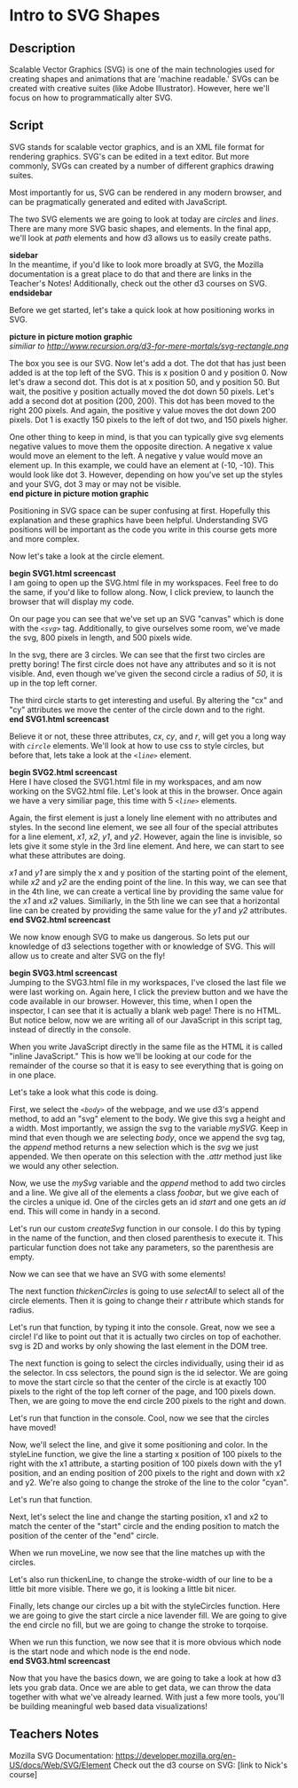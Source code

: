 # Intro to SVG Shapes

## Description
Scalable Vector Graphics (SVG) is one of the main technologies used for creating shapes and animations that are 'machine readable.'  SVGs can be created with creative suites (like Adobe Illustrator).  However, here we'll focus on how to programmatically alter SVG.

## Script
SVG stands for scalable vector graphics, and is an XML file format for rendering graphics.  SVG's can be edited in a text editor.  But more commonly, SVGs can created by a number of different graphics drawing suites.  

Most importantly for us, SVG can be rendered in any modern browser, and can be pragmatically generated and edited with JavaScript.

The two SVG elements we are going to look at today are *circles* and *lines*.  There are many more SVG basic shapes, and elements.  In the final app, we'll look at *path* elements and how d3 allows us to easily create paths.  

**sidebar**     
In the meantime, if you'd like to look more broadly at SVG, the Mozilla documentation is a great place to do that and there are links in the Teacher's Notes!  Additionally, check out the other d3 courses on SVG.    
**endsidebar**     

Before we get started, let's take a quick look at how positioning works in SVG.

**picture in picture motion graphic**    
*similiar to http://www.recursion.org/d3-for-mere-mortals/svg-rectangle.png*

The box you see is our SVG.  Now let's add a dot.  The dot that has just been added is at the top left of the SVG.  This is x position 0 and y position 0.  Now let's draw a second dot.  This dot is at x position 50, and y position 50.  But wait, the positive y position actually moved the dot down 50 pixels.  Let's add a second dot at position (200, 200).  This dot has been moved to the right 200 pixels.  And again, the positive y value moves the dot down 200 pixels.  Dot 1 is exactly 150 pixels to the left of dot two, and 150 pixels higher.  

One other thing to keep in mind, is that you can typically give svg elements negative values to move them the opposite direction.  A negative x value would move an element to the left.  A negative y value would move an element up.  In this example, we could have an element at (-10, -10).  This would look like dot 3.  However, depending on how you've set up the styles and your SVG, dot 3 may or may not be visible.     
**end picture in picture motion graphic**

Positioning in SVG space can be super confusing at first.  Hopefully this explanation and these graphics have been helpful.  Understanding SVG positions will be important as the code you write in this course gets more and more complex.

Now let's take a look at the circle element.

**begin SVG1.html screencast**    
I am going to open up the SVG.html file in my workspaces.  Feel free to do the same, if you'd like to follow along.  Now, I click preview, to launch the browser that will display my code.

On our page you can see that we've set up an SVG "canvas" which is done with the *`<svg>`* tag.  Additionally, to give ourselves some room, we've made the svg, 800 pixels in length, and 500 pixels wide.

In the svg, there are 3 circles.  We can see that the first two circles are pretty boring!  The first circle does not have any attributes and so it is not visible.  And, even though we've given the second circle a radius of *50*, it is up in the top left corner.

The third circle starts to get interesting and useful.  By altering the "cx" and "cy" attributes we move the center of the circle down and to the right.    
**end SVG1.html screencast**    

Believe it or not, these three attributes, *cx*, *cy*, and *r*, will get you a long way with *`circle`* elements.  We'll look at how to use css to style circles, but before that, lets take a look at the *`<line>`* element.

**begin SVG2.html screencast**    
Here I have closed the SVG1.html file in my workspaces, and am now working on the SVG2.html file.  Let's look at this in the browser.  Once again we have a very similiar page, this time with 5 *`<line>`* elements.

Again, the first element is just a lonely line element with no attributes and styles.  In the second line element, we see all four of the special attributes for a line element, *x1*, *x2*, *y1*, and *y2*.  However, again the line is invisible, so lets give it some style in the 3rd line element.  And here, we can start to see what these attributes are doing.

*x1* and *y1* are simply the x and y position of the starting point of the element, while *x2* and *y2* are the ending point of the line.  In this way, we can see that in the 4th line, we can create a vertical line by providing the same value for the *x1* and *x2* values.  Similiarly, in the 5th line we can see that a horizontal line can be created by providing the same value for the *y1* and *y2* attributes.    
**end SVG2.html screencast**    

We now know enough SVG to make us dangerous.  So lets put our knowledge of d3 selections together with or knowledge of SVG.  This will allow us to create and alter SVG on the fly!

**begin SVG3.html screencast**    
Jumping to the SVG3.html file in my workspaces, I've closed the last file we were last working on.  Again here, I click the preview button and we have the code available in our browser.  However, this time, when I open the inspector, I can see that it is actually a blank web page!   There is no HTML.  But notice below, now we are writing all of our JavaScript in this script tag, instead of directly in the console.  

When you write JavaScript directly in the same file as the HTML it is called "inline JavaScript."  This is how we'll be looking at our code for the remainder of the course so that it is easy to see everything that is going on in one place.

Let's take a look what this code is doing.

First, we select the *`<body>`* of the webpage, and we use d3's append method, to add an "svg" element to the body.  We give this svg a height and a width.  Most importantly, we assign the svg to the variable *mySVG*.  Keep in mind that even though we are selecting *body*, once we append the svg tag, the *append* method returns a new selection which is the *svg* we just appended.  We then operate on this selection with the *.attr* method just like we would any other selection.

Now, we use the *mySvg* variable and the *append* method to add two circles and a line.  We give all of the elements a class *foobar*, but we give each of the circles a unique id.  One of the circles gets an id *start* and one gets an *id* end.  This will come in handy in a second.

Let's run our custom *createSvg* function in our console.  I do this by typing in the name of the function, and then closed parenthesis to execute it.  This particular function does not take any parameters, so the parenthesis are empty.

Now we can see that we have an SVG with some elements!

The next function *thickenCircles* is going to use *selectAll* to select all of the circle elements. Then it is going to change their *r* attribute which stands for radius.

Let's run that function, by typing it into the console. Great, now we see a circle!  I'd like to point out that it is actually two circles on top of eachother.  svg is 2D and works by only showing the last element in the DOM tree.

The next function is going to select the circles individually, using their id as the selector.  In css selectors, the pound sign is the id selector.  We are going to move the start circle so that the center of the circle is at exactly 100 pixels to the right of the top left corner of the page, and 100 pixels down.  Then, we are going to move the end circle 200 pixels to the right and down.

Let's run that function in the console.  Cool, now we see that the circles have moved!

Now, we'll select the line, and give it some positioning and color.  In the styleLine function, we give the line a starting x position of 100 pixels to the right with the x1 attribute, a starting position of 100 pixels down with the y1 position, and an ending position of 200 pixels to the right and down with x2 and y2.  We're also going to change the stroke of the line to the color "cyan".

Let's run that function.

Next, let's select the line and change the starting position, x1 and x2 to match the center of the "start" circle and the ending position to match the position of the center of the "end" circle.

When we run moveLine, we now see that the line matches up with the circles.

Let's also run thickenLine, to change the stroke-width of our line to be a little bit more visible.  There we go, it is looking a little bit nicer.

Finally, lets change our circles up a bit with the styleCircles function.  Here we are going to give the start circle a nice lavender fill.  We are going to give the end circle no fill, but we are going to change the stroke to torqoise.

When we run this function, we now see that it is more obvious which node is the start node and which node is the end node.    
**end SVG3.html screencast**

Now that you have the basics down, we are going to take a look at how d3 lets you grab data.  Once we are able to get data, we can throw the data together with what we've already learned.  With just a few more tools, you'll be building meaningful web based data visualizations!

## Teachers Notes
Mozilla SVG Documentation: https://developer.mozilla.org/en-US/docs/Web/SVG/Element
Check out the d3 course on SVG: [link to Nick's course]